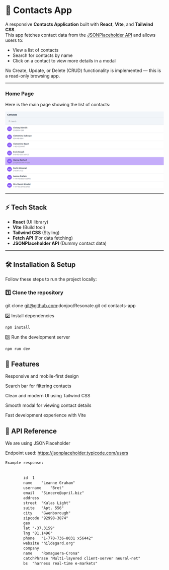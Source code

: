 # 📇 Contacts App

A responsive **Contacts Application** built with **React**, **Vite**, and **Tailwind CSS**.  
This app fetches contact data from the [JSONPlaceholder API](https://jsonplaceholder.typicode.com/users) and allows users to:

- View a list of contacts
- Search for contacts by name
- Click on a contact to view more details in a modal

No Create, Update, or Delete (CRUD) functionality is implemented — this is a read-only browsing app.

---


### Home Page
Here is the main page showing the list of contacts:

![Home Page](./images/home-page.png)

---


## ⚡ Tech Stack
- **React** (UI library)
- **Vite** (Build tool)
- **Tailwind CSS** (Styling)
- **Fetch API** (For data fetching)
- **JSONPlaceholder API** (Dummy contact data)

---

## 🛠 Installation & Setup

Follow these steps to run the project locally:

### 1️⃣ Clone the repository

git clone git@github.com:donjoo/Resonate.git 
cd contacts-app

2️⃣ Install dependencies

    npm install

3️⃣ Run the development server

    npm run dev


## 🎨 Features

Responsive and mobile-first design

Search bar for filtering contacts

Clean and modern UI using Tailwind CSS

Smooth modal for viewing contact details

Fast development experience with Vite


## 📡 API Reference

We are using JSONPlaceholder


Endpoint used:
    https://jsonplaceholder.typicode.com/users
    
    Example response:


            id	1
            name	"Leanne Graham"
            username	"Bret"
            email	"Sincere@april.biz"
            address	
            street	"Kulas Light"
            suite	"Apt. 556"
            city	"Gwenborough"
            zipcode	"92998-3874"
            geo	
            lat	"-37.3159"
            lng	"81.1496"
            phone	"1-770-736-8031 x56442"
            website	"hildegard.org"
            company	
            name	"Romaguera-Crona"
            catchPhrase	"Multi-layered client-server neural-net"
            bs	"harness real-time e-markets"